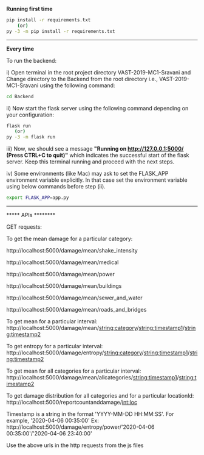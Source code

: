 **Running first time**
```bash
pip install -r requirements.txt
    (or)
py -3 -m pip install -r requirements.txt
```

  
---------------------------------------------------------------------------------------

**Every time**

To run the backend:

i) Open terminal in the root project directory VAST-2019-MC1-Sravani and Change directory to the Backend from the root directory   i.e., VAST-2019-MC1-Sravani using the following command:
```bash
cd Backend
```


        
ii) Now start the flask server using the following command     depending on your configuration:
```bash
flask run 
   (or)
py -3 -m flask run
```
iii) Now, we should see a message **"Running on http://127.0.0.1:5000/ (Press CTRL+C to quit)"** which indicates the successful start of the flask server. Keep this terminal running and proceed with the next steps.

iv) Some environments (like Mac) may ask to set the FLASK_APP environment variable explicitly. In that case set the environment variable using below commands before step (ii).
```bash
export FLASK_APP=app.py
```

----------------------------------------------------------------------------------------

***** APIs ******** 

GET requests:

To get the mean damage for a particular category:

http://localhost:5000/damage/mean/shake_intensity

http://localhost:5000/damage/mean/medical

http://localhost:5000/damage/mean/power

http://localhost:5000/damage/mean/buildings

http://localhost:5000/damage/mean/sewer_and_water

http://localhost:5000/damage/mean/roads_and_bridges




To get mean for a particular interval:
http://localhost:5000/damage/mean/<string:category>/<string:timestamp1>/<string:timestamp2>


To get entropy for a particular interval:
http://localhost:5000/damage/entropy/<string:category>/<string:timestamp1>/<string:timestamp2>


To get mean for all categories for a particular interval:
http://localhost:5000/damage/mean/allcategories/<string:timestamp1>/<string:timestamp2>

To get damage distribution for all categories and for a particular locationId:
http://localhost:5000/reportcountanddamage/<int:loc>

Timestamp is a string in the format 'YYYY-MM-DD HH:MM:SS'. For example, '2020-04-06 00:35:00'
Ex: http://localhost:5000/damage/entropy/power/'2020-04-06 00:35:00'/'2020-04-06 23:40:00'


Use the above urls in the http requests from the js files
